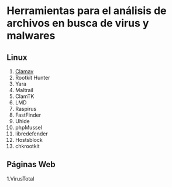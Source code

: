 # Herramientas para el análisis de archivos en busca de virus y malwares

## Linux

  1. [Clamav](Clamav.md)
  2. Rootkit Hunter
  3. Yara
  4. Maltrail
  5. ClamTK
  6. LMD
  7. Raspirus
  8. FastFinder
  9. Uhide
  10. phpMussel
  11. libredefender
  12. Hostsblock
  13. chkrootkit

## Páginas Web

  1.VirusTotal
